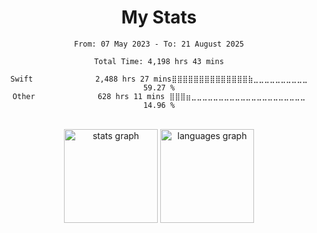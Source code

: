 
###

<div align="center">
  <h1>My Stats</h1>
</div>

<div align="center">
<!--START_SECTION:waka-->

```all_time
From: 07 May 2023 - To: 21 August 2025

Total Time: 4,198 hrs 43 mins

Swift              2,488 hrs 27 mins⣿⣿⣿⣿⣿⣿⣿⣿⣿⣿⣿⣿⣿⣿⣷⣀⣀⣀⣀⣀⣀⣀⣀⣀⣀   59.27 %
Other              628 hrs 11 mins ⣿⣿⣿⣶⣀⣀⣀⣀⣀⣀⣀⣀⣀⣀⣀⣀⣀⣀⣀⣀⣀⣀⣀⣀⣀   14.96 %
```

<!--END_SECTION:waka-->
</div>

</br>

<div align="center">
  <img src="https://github-readme-stats.vercel.app/api?username=qazwsx521943&hide_title=false&hide_rank=false&show_icons=true&include_all_commits=true&count_private=true&disable_animations=false&theme=dark&locale=en&hide_border=false&order=1" height="150" alt="stats graph"  />
  <img src="https://github-readme-stats.vercel.app/api/top-langs?username=qazwsx521943&locale=en&hide_title=false&layout=compact&card_width=320&langs_count=5&theme=dark&hide_border=false&order=2" height="150" alt="languages graph"  />
</div>

###

<!-- <br clear="both">
<div align="center">
<img src="https://raw.githubusercontent.com/qazwsx521943/qazwsx521943/output/github-contribution-grid-snake.svg" alt="Snake animation" width="100%"/>
</div> -->
<!--
###

<h3 align="left">Languages :</h3>

###

<div align="left">

  <img src="https://cdn.jsdelivr.net/gh/devicons/devicon/icons/swift/swift-original.svg" height="48" width="56"/>
  <img src="https://cdn.jsdelivr.net/gh/devicons/devicon/icons/typescript/typescript-original.svg" height="48" width="56"/>
</div>

<h3 align="left">Frontend FrameWorks:</h3>

###

<div align="left" style="display: flex; gap: 20px;">
  <img src="https://cdn.jsdelivr.net/gh/devicons/devicon/icons/react/react-original.svg" height="48" width="48" alt="react logo" />
  <img src="https://cdn.jsdelivr.net/gh/devicons/devicon/icons/vuejs/vuejs-original.svg" height="48" width="48" alt="vue logo" />
</div>

###

<h3 align="left">Develop Tools :</h3>

###

<div align="left" style="display: flex; gap: 10px;">
  <img src="https://cdn.jsdelivr.net/gh/devicons/devicon/icons/xcode/xcode-original.svg" height="48" width="56"/>
  <img src="https://cdn.jsdelivr.net/gh/devicons/devicon/icons/vscode/vscode-original-wordmark.svg" height="48" width="56"/>
  <img src="https://cdn.jsdelivr.net/gh/devicons/devicon/icons/git/git-original.svg" height="48" width="56"/>
  <img src="https://cdn.jsdelivr.net/gh/devicons/devicon/icons/sourcetree/sourcetree-original-wordmark.svg" height="48" width="56"/>
</div>

###
-->
